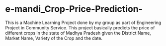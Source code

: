 # e-mandi_Crop-Price-Prediction-
This is a Machine Learning Project done by my group as part of Engineering Project in Community Service. This project basically predicts the price of different crops in the state of Madhya Pradesh given the District Name, Market Name, Variety of the Crop and the date.
